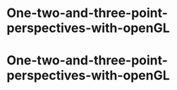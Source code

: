 # One-two-and-three-point-perspectives-with-openGL
# One-two-and-three-point-perspectives-with-openGL
